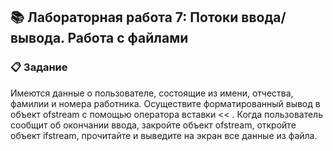 ## 📚 Лабораторная работа 7: Потоки ввода/вывода. Работа с файлами

### 📋 Задание

Имеются данные о пользователе, состоящие из имени, отчества, фамилии и номера работника. Осуществите форматированный вывод в объект ofstream с помощью оператора вставки << . Когда пользователь сообщит об окончании ввода, закройте объект ofstream, откройте объект ifstream, прочитайте и выведите на экран все данные из файла.
